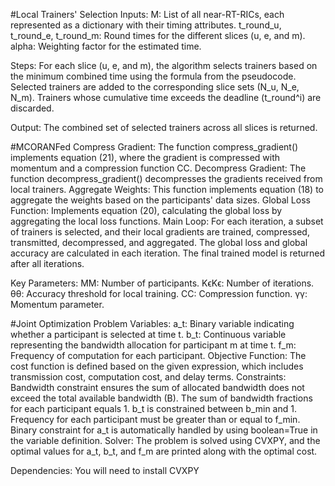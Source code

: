#Local Trainers' Selection
Inputs:
    M: List of all near-RT-RICs, each represented as a dictionary with their timing attributes.
    t_round_u, t_round_e, t_round_m: Round times for the different slices (u, e, and m).
    alpha: Weighting factor for the estimated time.

Steps:
  For each slice (u, e, and m), the algorithm selects trainers based on the minimum combined time using the formula from the pseudocode.
  Selected trainers are added to the corresponding slice sets (N_u, N_e, N_m).
  Trainers whose cumulative time exceeds the deadline (t_round^i) are discarded.

Output: The combined set of selected trainers across all slices is returned.


#MCORANFed
    Compress Gradient: The function compress_gradient() implements equation (21), where the gradient is compressed with momentum and a compression function CC.
    Decompress Gradient: The function decompress_gradient() decompresses the gradients received from local trainers.
    Aggregate Weights: This function implements equation (18) to aggregate the weights based on the participants' data sizes.
    Global Loss Function: Implements equation (20), calculating the global loss by aggregating the local loss functions.
    Main Loop:
        For each iteration, a subset of trainers is selected, and their local gradients are trained, compressed, transmitted, decompressed, and aggregated.
        The global loss and global accuracy are calculated in each iteration.
        The final trained model is returned after all iterations.

Key Parameters:
    MM: Number of participants.
    KϵKϵ​: Number of iterations.
    θθ: Accuracy threshold for local training.
    CC: Compression function.
    γγ: Momentum parameter.


#Joint Optimization Problem
    Variables:
        a_t: Binary variable indicating whether a participant is selected at time t.
        b_t: Continuous variable representing the bandwidth allocation for participant m at time t.
        f_m: Frequency of computation for each participant.
    Objective Function:
        The cost function is defined based on the given expression, which includes transmission cost, computation cost, and delay terms.
    Constraints:
        Bandwidth constraint ensures the sum of allocated bandwidth does not exceed the total available bandwidth (B).
        The sum of bandwidth fractions for each participant equals 1.
        b_t is constrained between b_min and 1.
        Frequency for each participant must be greater than or equal to f_min.
        Binary constraint for a_t is automatically handled by using boolean=True in the variable definition.
    Solver:
        The problem is solved using CVXPY, and the optimal values for a_t, b_t, and f_m are printed along with the optimal cost.

Dependencies:
You will need to install CVXPY

